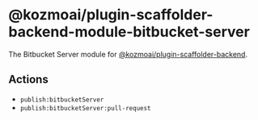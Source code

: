 # @kozmoai/plugin-scaffolder-backend-module-bitbucket-server

The Bitbucket Server module for
[@kozmoai/plugin-scaffolder-backend](https://www.npmjs.com/package/@kozmoai/plugin-scaffolder-backend).

## Actions

- `publish:bitbucketServer`
- `publish:bitbucketServer:pull-request`

